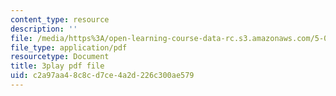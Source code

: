```yaml
---
content_type: resource
description: ''
file: /media/https%3A/open-learning-course-data-rc.s3.amazonaws.com/5-08j-biological-chemistry-ii-spring-2016/c2a97aa48c8cd7ce4a2d226c300ae579_RBH2RVDrJYI.pdf
file_type: application/pdf
resourcetype: Document
title: 3play pdf file
uid: c2a97aa4-8c8c-d7ce-4a2d-226c300ae579
---
```

